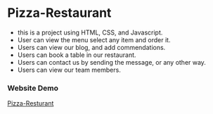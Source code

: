 # Pizza-Restaurant
- this is a project using HTML, CSS, and Javascript.
- User can view the menu select any item and order it.
- Users can view our blog, and add commendations.
- Users can book a table in our restaurant.
- Users can contact us by sending the message, or any other way.
- Users can view our team members.

### Website Demo
[Pizza-Resturant](https://raw.githack.com/MernaHesham10/Pizza-Resturant/main/index.html)
